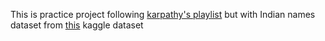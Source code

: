This is practice project following [karpathy's playlist](https://www.youtube.com/watch?v=VMj-3S1tku0&list=PLAqhIrjkxbuWI23v9cThsA9GvCAUhRvKZ) but with Indian names dataset from [this](https://www.kaggle.com/datasets/meemr5/indian-names-boys-girls) kaggle dataset